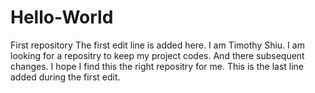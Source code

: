 # Hello-World
First repository
The first edit line is added here.
I am Timothy Shiu.
I am looking for a repositry to keep my project codes.
And there subsequent changes.
I hope I find this the right repositry for me.
This is the last line added during the first edit.

